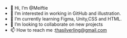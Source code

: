 - 👋 Hi, I’m @Meiftie
- 👀 I’m interested in working in GitHub and illustration.
- 🌱 I’m currently learning Figma, Unity,CSS and HTML.
- 💞️ I’m looking to collaborate on new projects
- 📫 How to reach me :thasilverling@gmail.com

<!---
Meiftie/Meiftie is a ✨ special ✨ repository because its `README.md` (this file) appears on your GitHub profile.
You can click the Preview link to take a look at your changes.
--->
